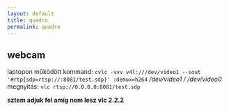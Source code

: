 ```yaml
---
layout: default
title: quadro
permalink: quadro
---
```


webcam
------

laptopon működött kommand: `cvlc -vvv v4l:///dev/video1 --sout '#rtp{sdp=rtsp://:8081/test.sdp}' :demux=h264`
_/dev/video1 / /dev/video0_
megnyitás: `vlc rtsp://0.0.0.0:8081/test.sdp`

__sztem adjuk fel amíg nem lesz vlc 2.2.2__
